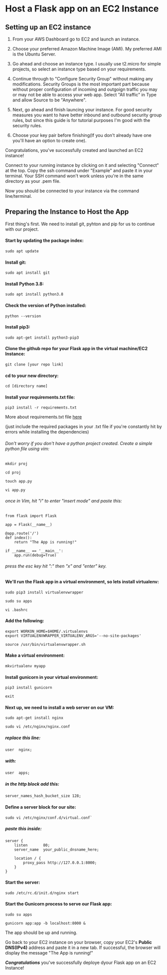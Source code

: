 # Host a Flask app on an EC2 Instance
## Setting up an EC2 instance

1. From your AWS Dashboard go to EC2 and launch an instance. 

2. Choose your preferred Amazon Machine Image (AMI). My preferred AMI is the Ubuntu Server. 

3. Go ahead and choose an instance type. I usually use t2.micro for simple projects, so select an instance type based on your requirements. 

4. Continue through to "Configure Security Group" without making any modifications. Security Groups is the most important part because without proper configuration of incoming and outgoign traffic you may or may not be able to access your web app. Select "All traffic" in Type and allow Source to be "Anywhere". 

5. Next, go ahead and finish launcing your instance. For good security measures you want to have better inbound and outbound security group rules, but since this guide is for tutorial purposes I'm good with the security rules. 

6. Choose your key pair before finishing(If you don't already have one you'll have an option to create one).

Congratulations, you've successfully created and launched an EC2 instance!

Connect to your running instance by clicking on it and selecting "Connect" at the top. Copy the ssh command under "Example" and paste it in your terminal. Your SSH command won't work unless you're in the same directory as your .pem file. 

Now you should be connected to your instance via the command line/terminal.


## Preparing the Instance to Host the App

First thing's first. We need to install git, pyhton and pip for us to continue with our project.

#### Start by updating the package index:

```
sudo apt update
```

#### Install git:
```
sudo apt install git
```

#### Install Python 3.8:
```
sudo apt install python3.8
```

#### Check the version of Python installed:
```
python --version
```

#### Install pip3:
```
sudo apt-get install python3-pip3
```


#### Clone the github repo for your Flask app in the virtual machine/EC2 Instance:
```
git clone [your repo link]
```

#### cd to your new directory:
```
cd [directory name]
```

#### Install your requirements.txt file:
```
pip3 install -r requirements.txt
```

More about requirements.txt file [here](https://medium.com/@boscacci/why-and-how-to-make-a-requirements-txt-f329c685181e)

(just include the required packages in your .txt file if you're constantly hit by errors while installing the dependencies)



###### Don't worry if you don't have a python project created. Create a simple python file using vim:
```
mkdir proj

cd proj

touch app.py

vi app.py
```
###### once in Vim, hit "i" to enter "insert mode" and paste this:
```
from flask import Flask

app = Flask(__name__)

@app.route('/')
def index():
    return "The App is running!"

if __name__ == '__main__':
    app.run(debug=True)
```

###### press the esc key hit ":" then "x" and "enter" key.




#### We'll run the Flask app in a virtual environment, so lets install virtualenv:
```
sudo pip3 install virtualenvwrapper

sudo su apps

vi .bashrc

```
#### Add the following:
```
export WORKON_HOME=$HOME/.virtualenvs
export VIRTUALENVWRAPPER_VIRTUALENV_ARGS='--no-site-packages'

source /usr/bin/virtualenvwrapper.sh
```

#### Make a virtual environment:
```
mkvirtualenv myapp
```

#### Install gunicorn in your virtual environment:
```
pip3 install gunicorn

exit
```

#### Next up, we need to install a web server on our VM:
```
sudo apt-get install nginx

sudo vi /etc/nginx/nginx.conf
```

##### replace this line:
```
user  nginx;
```
##### with:
```
user  apps;
```

##### in the http block add this:
```
server_names_hash_bucket_size 128;
```

#### Define a server block for our site:
```
sudo vi /etc/nginx/conf.d/virtual.conf`
```

##### paste this inside:
```
server {
    listen       80;
    server_name  your_public_dnsname_here;

    location / {
        proxy_pass http://127.0.0.1:8000;
    }
}
```

#### Start the server:
```
sudo /etc/rc.d/init.d/nginx start
```

#### Start the Gunicorn process to serve our Flask app:
```
sudo su apps

gunicorn app:app -b localhost:8000 &
```

The app should be up and running.

Go back to your EC2 instance on your browser, copy your EC2's **Public DNS(IPv4)** address and paste it in a new tab. If successful, the browser will display the message "The App is running!"

***Congratulations*** you've successfully deploye dyour Flask app on an EC2 Instance!


